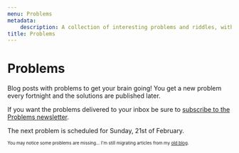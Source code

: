 ```yaml
---
menu: Problems
metadata:
    description: A collection of interesting problems and riddles, with a new problem being published every fortnight.
title: Problems
---
```


# Problems

Blog posts with problems to get your brain going! You get a new problem every fortnight and the solutions are published later.

If you want the problems delivered to your inbox be sure to [subscribe to the Problems newsletter](https://mathspp.com/subscribe).

The next problem is scheduled for Sunday, 21st of February.

<sub><sup>You may notice some problems are missing... I'm still migrating articles from my [old blog](http://mathspp.blogspot.com).</sup></sub>
